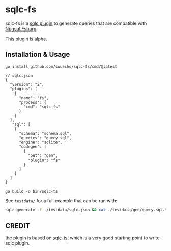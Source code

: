# sqlc-fs

sqlc-fs is a [sqlc plugin](https://docs.sqlc.dev/en/stable/guides/plugins.html) to generate queries that are compatible with [Npgsql.Fsharp](https://github.com/Zaid-Ajaj/Npgsql.FSharp).

This plugin is alpha. 

## Installation & Usage

```bash
go install github.com/swuecho/sqlc-fs/cmd/@latest
```

```json5
// sqlc.json
{
  "version": "2",
  "plugins": [
    {
      "name": "fs",
      "process": {
        "cmd": "sqlc-fs"  
      }
    }
  ],
   "sql": [
    {
      "schema": "schema.sql",
      "queries": "query.sql",
      "engine": "sqlite",
      "codegen": [
        {
          "out": "gen",
          "plugin": "fs"
        }
      ]
    }
  ]
}
```

```build
go build -o bin/sqlc-ts 
```

See `testdata/` for a full example that can be run with:

```bash
sqlc generate -f ./testdata/sqlc.json && cat ./testdata/gen/query.sql.ts | less
```

## CREDIT

the plugin is based on [sqlc-ts](https://github.com/stephen/sqlc-ts), which is a very good starting point to write sqlc plugin.
